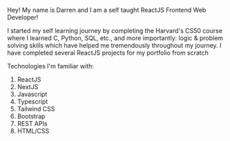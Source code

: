 Hey! My name is Darren and I am a self taught ReactJS Frontend Web Developer!


I started my self learning journey by completing the Harvard's CS50 course where I learned C, Python, SQL, etc., and more importantly: logic & problem solving skills which have helped me tremendously throughout my journey.
I have completed several ReactJS projects for my portfolio from scratch

Technologies I'm familiar with:
1. ReactJS
2. NextJS
3. Javascript
4. Typescript
5. Tailwind CSS
6. Bootstrap
7. REST APIs
8. HTML/CSS
